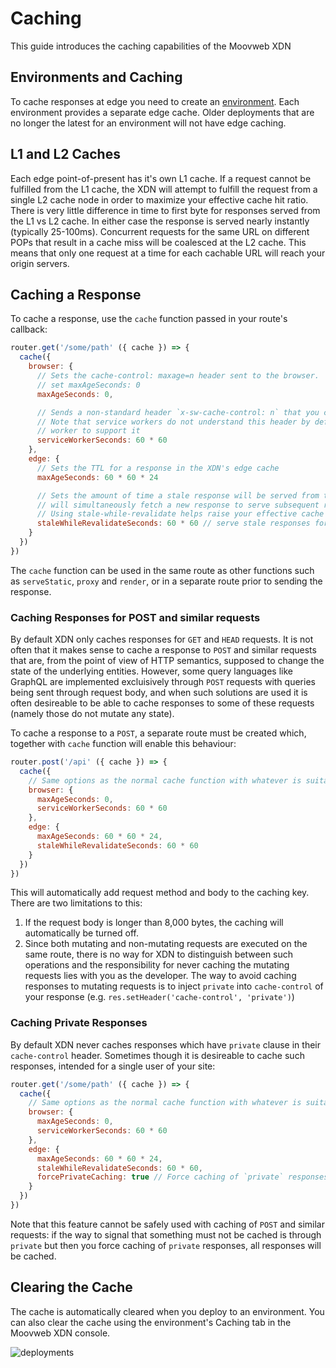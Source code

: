 # Caching

This guide introduces the caching capabilities of the Moovweb XDN

## Environments and Caching

To cache responses at edge you need to create an [environment](environments). Each environment provides a separate edge cache. Older deployments that are no longer the latest for an environment will not have edge caching.

## L1 and L2 Caches

Each edge point-of-present has it's own L1 cache. If a request cannot be fulfilled from the L1 cache, the XDN will attempt to fulfill the request from a single L2 cache node in order to maximize your effective cache hit ratio. There is very little difference in time to first byte for responses served from the L1 vs L2 cache. In either case the response is served nearly instantly (typically 25-100ms). Concurrent requests for the same URL on different POPs that result in a cache miss will be coalesced at the L2 cache. This means that only one
request at a time for each cachable URL will reach your origin servers.

## Caching a Response

To cache a response, use the `cache` function passed in your route's callback:

```js
router.get('/some/path' ({ cache }) => {
  cache({
    browser: {
      // Sets the cache-control: maxage=n header sent to the browser.  To prevent the browser from caching this route
      // set maxAgeSeconds: 0
      maxAgeSeconds: 0,

      // Sends a non-standard header `x-sw-cache-control: n` that you can use to control caching your service worker.
      // Note that service workers do not understand this header by default so would you need to add code to your service
      // worker to support it
      serviceWorkerSeconds: 60 * 60
    },
    edge: {
      // Sets the TTL for a response in the XDN's edge cache
      maxAgeSeconds: 60 * 60 * 24

      // Sets the amount of time a stale response will be served from the cache.  When a stale response is sent, the XDN
      // will simultaneously fetch a new response to serve subsequent requests.
      // Using stale-while-revalidate helps raise your effective cache hit rate to near 100%.
      staleWhileRevalidateSeconds: 60 * 60 // serve stale responses for up to 1 hour while fetching a new response
    }
  })
})
```

The `cache` function can be used in the same route as other functions such as `serveStatic`, `proxy` and `render`, or in a separate route prior to sending the response.

### Caching Responses for POST and similar requests

By default XDN only caches responses for `GET` and `HEAD` requests. It is not often that it makes sense to cache a response to `POST` and similar requests that are, from the point of view of HTTP semantics, supposed to change the state of the underlying entities. However, some query languages like GraphQL are implemented excluisively through `POST` requests with queries being sent through request body, and when such solutions are used it is often desireable to be able to cache responses to some of these requests (namely those do not mutate any state).

To cache a response to a `POST`, a separate route must be created which, together with `cache` function will enable this behaviour:

```js
router.post('/api' ({ cache }) => {
  cache({
    // Same options as the normal cache function with whatever is suitable for your API route.
    browser: {
      maxAgeSeconds: 0,
      serviceWorkerSeconds: 60 * 60
    },
    edge: {
      maxAgeSeconds: 60 * 60 * 24,
      staleWhileRevalidateSeconds: 60 * 60
    }
  })
})
```

This will automatically add request method and body to the caching key. There are two limitations to this:

1. If the request body is longer than 8,000 bytes, the caching will automatically be turned off.
2. Since both mutating and non-mutating requests are executed on the same route, there is no way for XDN to distinguish between such operations and the responsibility for never caching the mutating requests lies with you as the developer. The way to avoid caching responses to mutating requests is to inject `private` into `cache-control` of your response (e.g. `res.setHeader('cache-control', 'private')`)

### Caching Private Responses

By default XDN never caches responses which have `private` clause in their `cache-control` header. Sometimes though it is desireable to cache such responses, intended for a single user of your site:

```js
router.get('/some/path' ({ cache }) => {
  cache({
    // Same options as the normal cache function with whatever is suitable for your route.
    browser: {
      maxAgeSeconds: 0,
      serviceWorkerSeconds: 60 * 60
    },
    edge: {
      maxAgeSeconds: 60 * 60 * 24,
      staleWhileRevalidateSeconds: 60 * 60,
      forcePrivateCaching: true // Force caching of `private` responses
    }
  })
})
```

Note that this feature cannot be safely used with caching of `POST` and similar requests: if the way to signal that something must not be cached is through `private` but then you force caching of `private` responses, all responses will be cached.

## Clearing the Cache

The cache is automatically cleared when you deploy to an environment. You can also clear the cache using the environment's Caching tab in the Moovweb XDN console.

![deployments](/images/caching/purge.png)
